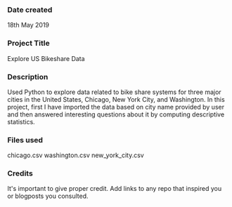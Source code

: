 ### Date created
18th May 2019

### Project Title
Explore US Bikeshare Data

### Description
Used Python to explore data related to bike share systems for three major cities in the United States, Chicago, New York City, and Washington. In this project, first I have imported the data based on city name provided by user and then answered interesting questions about it by computing descriptive statistics.

### Files used
chicago.csv
washington.csv
new_york_city.csv

### Credits
It's important to give proper credit. Add links to any repo that inspired you or blogposts you consulted.